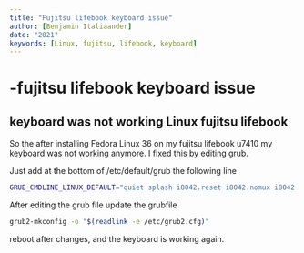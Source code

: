 ```yaml
---
title: "Fujitsu lifebook keyboard issue"
author: [Benjamin Italiaander]
date: "2021"
keywords: [Linux, fujitsu, lifebook, keyboard]
---
```

# -fujitsu lifebook keyboard issue

## keyboard was not working Linux fujitsu lifebook
So the after installing Fedora Linux 36 on my fujitsu lifebook u7410 my keyboard was not working anymore. I fixed this by editing grub. 

Just add at the bottom of /etc/default/grub the following line
```sh
GRUB_CMDLINE_LINUX_DEFAULT="quiet splash i8042.reset i8042.nomux i8042.nopnp i8042.noloop"
```

After editing the grub file update the grubfile

```sh
grub2-mkconfig -o "$(readlink -e /etc/grub2.cfg)"
```

reboot after changes, and the keyboard is working again.


